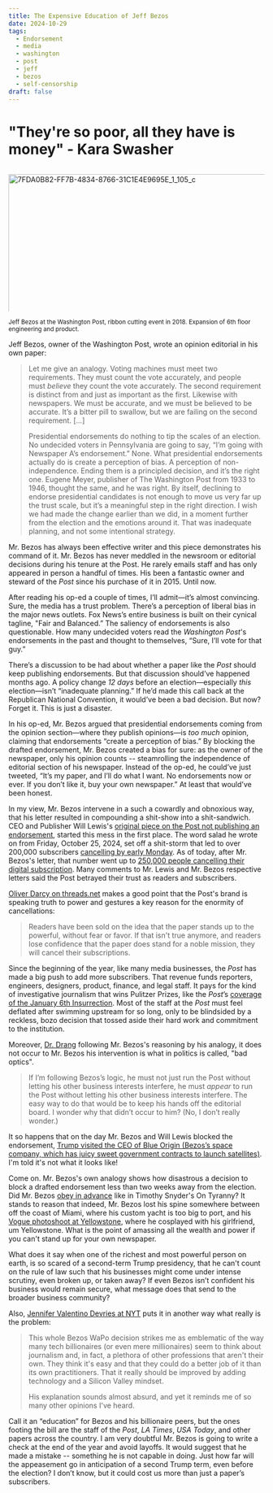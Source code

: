 ```yaml
---
title: The Expensive Education of Jeff Bezos
date: 2024-10-29
tags:
  - Endorsement
  - media
  - washington
  - post
  - jeff
  - bezos
  - self-censorship
draft: false
---
```

# "They're so poor, all they have is money" - Kara Swasher

<style>.embed-container { position: relative; padding-bottom: 56.25%; height: 0; overflow: hidden; max-width: 100%; } .embed-container iframe, .embed-container object, .embed-container embed { position: absolute; top: 0; left: 0; width: 100%; height: 100%; }</style><div class='embed-container'>
<a data-flickr-embed="true" data-footer="true" href="https://www.flickr.com/photos/davidchicopham/54110938349/in/datetaken/" title="7FDA0B82-FF7B-4834-8766-31C1E4E9695E_1_105_c"><img src="https://live.staticflickr.com/65535/54110938349_3c4acc8d39_b.jpg" width="1024" height="768" alt="7FDA0B82-FF7B-4834-8766-31C1E4E9695E_1_105_c"/></a><script async src="//embedr.flickr.com/assets/client-code.js" charset="utf-8"></script></div></style>
<caption><small>Jeff Bezos at the Washington Post, ribbon cutting event in 2018. Expansion of 6th floor engineering and product.</small></caption>


Jeff Bezos, owner of the Washington Post, wrote an opinion editorial in his own paper:

> Let me give an analogy. Voting machines must meet two requirements. They must count the vote accurately, and people must _believe_ they count the vote accurately. The second requirement is distinct from and just as important as the first. Likewise with newspapers. We must be accurate, and we must be believed to be accurate. It’s a bitter pill to swallow, but we are failing on the second requirement. [...]
>
> Presidential endorsements do nothing to tip the scales of an election. No undecided voters in Pennsylvania are going to say, “I’m going with Newspaper A’s endorsement.” None. What presidential endorsements actually do is create a perception of bias. A perception of non-independence. Ending them is a principled decision, and it’s the right one. Eugene Meyer, publisher of The Washington Post from 1933 to 1946, thought the same, and he was right. By itself, declining to endorse presidential candidates is not enough to move us very far up the trust scale, but it’s a meaningful step in the right direction. I wish we had made the change earlier than we did, in a moment further from the election and the emotions around it. That was inadequate planning, and not some intentional strategy.

Mr. Bezos has always been effective writer and this piece demonstrates his command of it. Mr. Bezos has never meddled in the newsroom or editorial decisions during his tenure at the Post. He rarely emails staff and has only appeared in person a handful of times. His been a fantastic owner and steward of the *Post* since his purchase of it in 2015. Until now.

After reading his op-ed a couple of times, I’ll admit—it’s almost convincing. Sure, the media has a trust problem. There’s a perception of liberal bias in the major news outlets. Fox News’s entire business is built on their cynical tagline, "Fair and Balanced.” The saliency of endorsements is also questionable. How many undecided voters read the _Washington Post_'s endorsements in the past and thought to themselves, “Sure, I’ll vote for that guy.”

There’s a discussion to be had about whether a paper like the _Post_ should keep publishing endorsements. But that discussion should’ve happened months ago. A policy change *12 days* before an election—especially _this_ election—isn’t “inadequate planning.” If he’d made this call back at the Republican National Convention, it would’ve been a bad decision. But now? Forget it. This is just a disaster.

In his op-ed, Mr. Bezos argued that presidential endorsements coming from the opinion section—where they publish opinions—is _too much_ opinion, claiming that endorsements “create a perception of bias.”  By blocking the drafted endorsement, Mr. Bezos created a bias for sure: as the owner of the newspaper, only his opinion counts -- steamrolling the independence of editorial section of his newspaper. Instead of the op-ed, he could’ve just tweeted, “It’s my paper, and I’ll do what I want. No endorsements now or ever. If you don’t like it, buy your own newspaper.” At least that would’ve been honest.

In my view, Mr. Bezos intervene in a such a cowardly and obnoxious way, that his letter resulted in compounding a shit-show into a shit-sandwich. CEO and Publisher Will Lewis's [original piece on the Post not publishing an endorsement](https://www.washingtonpost.com/opinions/2024/10/25/washington-post-endorsement/), started this mess in the first place. The word salad he wrote on from Friday, October 25, 2024, set off a shit-storm that led to over 200,000 subscribers [cancelling by early Monday](https://www.npr.org/2024/10/28/nx-s1-5168416/washington-post-bezos-endorsement-president-cancellations-resignations). As of today, after Mr. Bezos's letter, that number went up to [250,000 people cancelling their digital subscription](https://www.npr.org/2024/10/29/nx-s1-5170939/more-than-250-000-subscribers-have-left-washington-post-over-withheld-endorsement). Many comments to Mr. Lewis and Mr. Bezos respective letters said the Post betrayed their trust as readers and subscribers.

 [Oliver Darcy on threads.net](https://www.threads.net/@oliverdarcy/post/DBmEORlvYbh?xmt=AQGzSDA4ApAHGaEAd18jyYGZTBQBEsOR65zHjjtyw_DxXw) makes a good point that the Post's brand is speaking truth to power and gestures a key reason for the enormity of cancellations:

> Readers have been sold on the idea that the paper stands up to the powerful, without fear or favor. If that isn't true anymore, and readers lose confidence that the paper does stand for a noble mission, they will cancel their subscriptions.

Since the beginning of the year, like many media businesses, the _Post_ has made a big push to add more subscribers. That revenue funds reporters, engineers, designers, product, finance, and legal staff. It pays for the kind of investigative journalism that wins Pulitzer Prizes, like the _Post_’s [coverage of the January 6th Insurrection](https://www.washingtonpost.com/media/2022/05/09/washington-post-wins-pulitzer-prize-jan-6-coverage/).  Most of the staff at the _Post_ must feel deflated after swimming upstream for so long, only to be blindsided by a reckless, bozo decision that tossed aside their hard work and commitment to the institution.

Moreover, [Dr. Drang](https://fosstodon.org/@drdrang/113387991801308851) following Mr. Bezos's reasoning by his analogy, it does not occur to Mr. Bezos his intervention is what in politics is called, "bad optics".

> If I’m following Bezos’s logic, he must not just run the Post without letting his other business interests interfere, he must *appear* to run the Post without letting his other business interests interfere. The easy way to do that would be to keep his hands off the editorial board. I wonder why that didn’t occur to him? (No, I don’t really wonder.)

It so happens that on the day Mr. Bezos and Will Lewis blocked the endorsement, [Trump visited the CEO of Blue Origin (Bezos’s space company, which has juicy sweet government contracts to launch satellites)]((https://www.thedailybeast.com/is-this-the-reason-jeff-bezos-owned-washington-post-didnt-endorse-kamala-harris-blue-origin-donald-trump/)). I'm told it's not what it looks like!

Come on. Mr. Bezos's own analogy shows how disastrous a decision to block a drafted endorsement less than two weeks away from the election. Did Mr. Bezos [obey in advance](https://snyder.substack.com/p/obeying-in-advance) like in Timothy Snyder's On Tyranny? It stands to reason that indeed, Mr. Bezos lost his spine somewhere between off the coast of Miami, where his custom yacht is too big to port, and his  [Vogue photoshoot at Yellowstone](https://slate.com/human-interest/2023/11/jeff-bezos-and-lauren-sanchez-vogue-photoshoot.html), where he cosplayed with his girlfriend, um Yellowstone.  What is the point of amassing all the wealth and power if you can't stand up for your own newspaper.

What does it say when one of the richest and most powerful person on earth, is so scared of a second-term Trump presidency, that he can't count on the rule of law such that his businesses might come under intense scrutiny, even broken up, or taken away? If even Bezos isn’t confident his business would remain secure, what message does that send to the broader business community?

Also, [Jennifer Valentino Devries at NYT](https://www.threads.net/@jenvalentino_nyt/post/DBtsrqLObvS?xmt=AQGzSDA4ApAHGaEAd18jyYGZTBQBEsOR65zHjjtyw_DxXw) puts it in another way what really is the problem:

> This whole Bezos WaPo decision strikes me as emblematic of the way many tech billionaires (or even mere millionaires) seem to think about journalism and, in fact, a plethora of other professions that aren't their own. They think it's easy and that they could do a better job of it than its own practitioners. That it really should be improved by adding technology and a Silicon Valley mindset.
 >
 >His explanation sounds almost absurd, and yet it reminds me of so many other opinions I've heard.

Call it an “education” for Bezos and his billionaire peers, but the ones footing the bill are the staff of the _Post_, _LA Times_, _USA Today_, and other papers across the country. I am very doubtful Mr. Bezos is going to write a check at the end of the year and avoid layoffs. It would suggest that he made a mistake -- something he is not capable in doing. Just how far will the appeasement go in anticipation of a second Trump term, even before the election? I don’t know, but it could cost us more than just a paper’s subscribers.







